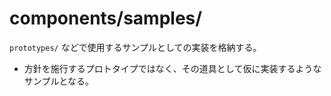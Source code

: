 # components/samples/

`prototypes/` などで使用するサンプルとしての実装を格納する。

- 方針を施行するプロトタイプではなく、その道具として仮に実装するようなサンプルとなる。
